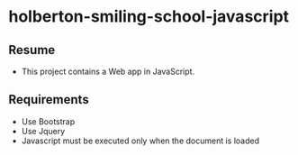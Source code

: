 # holberton-smiling-school-javascript

## Resume
* This project contains a Web app in JavaScript.

## Requirements
* Use Bootstrap
* Use Jquery
* Javascript must be executed only when the document is loaded
